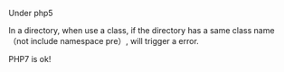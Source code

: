 Under php5

In a directory, when use a class, if the directory has a same class name（not include namespace pre）, will trigger a error.

PHP7 is ok!